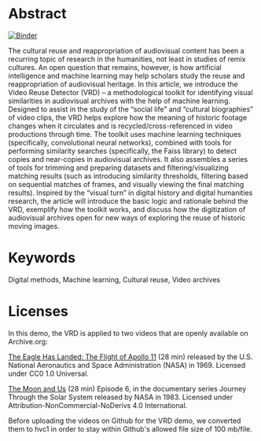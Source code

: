 # Abstract

[![Binder](https://mybinder.org/badge_logo.svg)](https://mybinder.org/v2/gh/C2DH/template_repo_JDH/main?filepath=author_guideline_template.ipynb)

The cultural reuse and reappropriation of audiovisual content has been a recurring topic of research in the humanities, not least in studies of remix cultures. An open question that remains, however, is how artificial intelligence and machine learning may help scholars study the reuse and reappropriation of audiovisual heritage. In this article, we introduce the Video Reuse Detector (VRD) – a methodological toolkit for identifying visual similarities in audiovisual archives with the help of machine learning. Designed to assist in the study of the “social life” and “cultural biographies” of video clips, the VRD helps explore how the meaning of historic footage changes when it circulates and is recycled/cross-referenced in video productions through time. The toolkit uses machine learning techniques (specifically, convolutional neural networks), combined with tools for performing similarity searches (specifically, the Faiss library) to detect copies and near-copies in audiovisual archives. It also assembles a series of tools for trimming and preparing datasets and filtering/visualizing matching results (such as introducing similarity thresholds, filtering based on sequential matches of frames, and visually viewing the final matching results). Inspired by the “visual turn” in digital history and digital humanities research, the article will introduce the basic logic and rationale behind the VRD, exemplify how the toolkit works, and discuss how the digitization of audiovisual archives open for new ways of exploring the reuse of historic moving images.


# Keywords
Digital methods, Machine learning, Cultural reuse, Video archives


# Licenses
In this demo, the VRD is applied to two videos that are openly available on Archive.org:

[The Eagle Has Landed: The Flight of Apollo 11](https://archive.org/details/gov.archives.arc.45017) (28 min) released by the U.S. National Aeronautics and Space Administration (NASA) in 1969. Licensed under CC0 1.0 Universal.

[The Moon and Us](https://archive.org/details/journey-through-the-solar-system-episode-06-the-moon-us) (28 min) Episode 6, in the documentary series Journey Through the Solar System released by NASA in 1983. Licensed under Attribution-NonCommercial-NoDerivs 4.0 International.

Before uploading the videos on Github for the VRD demo, we converted them to hvc1 in order to stay within Github's allowed file size of 100 mb/file.